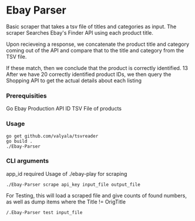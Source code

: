 # Ebay Parser
Basic scraper that takes a tsv file of titles and categories as input.
The scraper Searches Ebay's Finder API using each product title.

Upon recieveing a response, we concatenate the product title and category coming out of the API and compare that to the title and category from the TSV file. 

If these match, then we conclude that the product is correctly identified. 13
After we have 20 correctly identified product IDs, we then query the Shopping API to get the actual details about each listing

### Prerequisities
Go
Ebay Production API ID
TSV File of products

### Usage
```
go get github.com/valyala/tsvreader
go build .
./Ebay-Parser
```

### CLI arguments
app_id required
Usage of ./ebay-play for scraping
```
./Ebay-Parser scrape api_key input_file output_file
```

For Testing, this will load a scraped file and give counts of found numbers, as well as dump items where the
Title != OrigTitle
```
/.Ebay-Parser test input_file
```


